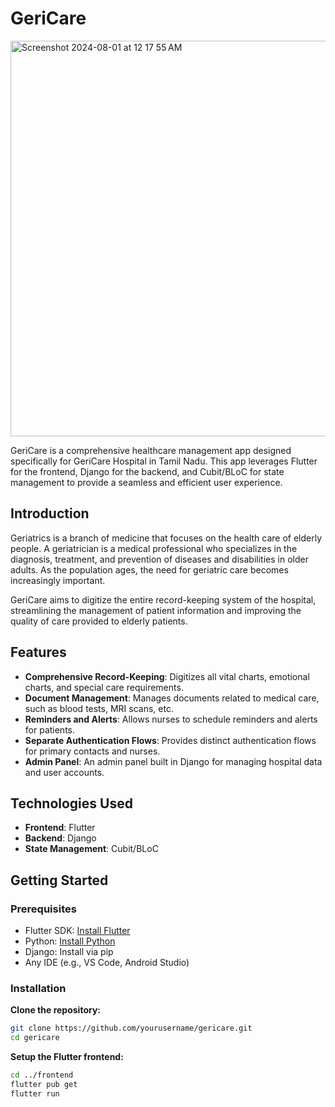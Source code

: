 # GeriCare

<img width="633" alt="Screenshot 2024-08-01 at 12 17 55 AM" src="https://github.com/user-attachments/assets/5dc2bc35-104e-485c-b3bd-f86f656eedff">

GeriCare is a comprehensive healthcare management app designed specifically for GeriCare Hospital in Tamil Nadu. This app leverages Flutter for the frontend, Django for the backend, and Cubit/BLoC for state management to provide a seamless and efficient user experience.

## Introduction

Geriatrics is a branch of medicine that focuses on the health care of elderly people. A geriatrician is a medical professional who specializes in the diagnosis, treatment, and prevention of diseases and disabilities in older adults. As the population ages, the need for geriatric care becomes increasingly important.

GeriCare aims to digitize the entire record-keeping system of the hospital, streamlining the management of patient information and improving the quality of care provided to elderly patients.

## Features

- **Comprehensive Record-Keeping**: Digitizes all vital charts, emotional charts, and special care requirements.
- **Document Management**: Manages documents related to medical care, such as blood tests, MRI scans, etc.
- **Reminders and Alerts**: Allows nurses to schedule reminders and alerts for patients.
- **Separate Authentication Flows**: Provides distinct authentication flows for primary contacts and nurses.
- **Admin Panel**: An admin panel built in Django for managing hospital data and user accounts.

## Technologies Used

- **Frontend**: Flutter
- **Backend**: Django
- **State Management**: Cubit/BLoC

## Getting Started

### Prerequisites

- Flutter SDK: [Install Flutter](https://flutter.dev/docs/get-started/install)
- Python: [Install Python](https://www.python.org/downloads/)
- Django: Install via pip
- Any IDE (e.g., VS Code, Android Studio)

### Installation

**Clone the repository:**
```bash
git clone https://github.com/yourusername/gericare.git
cd gericare
```
**Setup the Flutter frontend:**
```bash
cd ../frontend
flutter pub get
flutter run
```
